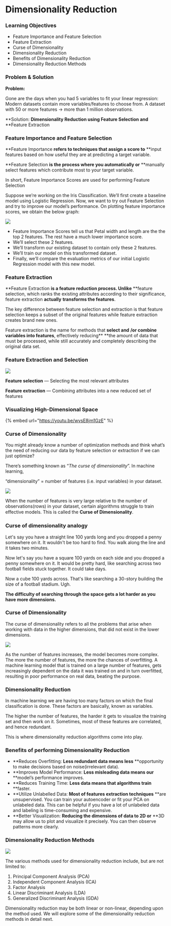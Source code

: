 # Dimensionality Reduction

### Learning Objectives

* Feature Importance and Feature Selection&#x20;
* Feature Extraction
* Curse of Dimensionality
* Dimensionality Reduction
* Benefits of Dimensionality Reduction
* Dimensionality Reduction Methods

### Problem & Solution

**Problem:**

Gone are the days when you had 5 variables to fit your linear regression: Modern datasets contain more variables/features to choose from. A dataset with 50 or more features -> more than 1 million observations.

**Solution: **Dimensionality Reduction using Feature Selection and** **Feature Extraction

### Feature Importance and Feature Selection

**Feature Importance **refers to techniques that assign a score to** **input features based on how useful they are at predicting a target variable.

**Feature Selection **is the process where you automatically or** **manually select features which contribute most to your target variable.

In short, Feature Importance Scores are used for performing Feature Selection

Suppose we’re working on the Iris Classification. We’ll first create a baseline model using Logistic Regression. Now, we want to try out Feature Selection and try to improve our model’s performance. On plotting feature importance scores, we obtain the below graph:

![](broken-reference)

* Feature Importance Scores tell us that Petal width and length are the the top 2 features. The rest have a much lower importance score.
* We’ll select these 2 features.
* We’ll transform our existing dataset to contain only these 2 features.
* We’ll train our model on this transformed dataset.
* Finally, we’ll compare the evaluation metrics of our initial Logistic Regression model with this new model.

### Feature Extraction

**Feature Extraction **is a feature reduction process. Unlike** **feature selection, which ranks the existing attributes according to their significance, feature extraction **actually** **transforms the features**.

The key difference between feature selection and extraction is that feature selection keeps a subset of the original features while feature extraction creates brand new ones.

Feature extraction is the name for methods that **select and** **/or combine variables into features**, effectively reducing** **the amount of data that must be processed, while still accurately and completely describing the original data set.

### Feature Extraction and Selection

![](broken-reference)

**Feature selection** — Selecting the most relevant attributes

**Feature extraction** — Combining attributes into a new reduced set of features

### Visualizing High-Dimensional Space

{% embed url="https://youtu.be/wvsE8jm1GzE" %}

### Curse of Dimensionality

You might already know a number of optimization methods and think what’s the need of reducing our data by feature selection or extraction if we can just optimize?

There’s something known as “_The curse of dimensionality_”. In machine learning,

“dimensionality” = number of features (i.e. input variables) in your dataset.

![](broken-reference)

When the number of features is very large relative to the number of observations(rows) in your dataset, certain algorithms struggle to train eﬀective models. This is called the **Curse of Dimensionality**.

### Curse of dimensionality analogy

Let's say you have a straight line 100 yards long and you dropped a penny somewhere on it. It wouldn't be too hard to find. You walk along the line and it takes two minutes.

Now let's say you have a square 100 yards on each side and you dropped a penny somewhere on it. It would be pretty hard, like searching across two football fields stuck together. It could take days.

Now a cube 100 yards across. That's like searching a 30-story building the size of a football stadium. Ugh.

**The difficulty of searching through the space gets a lot harder as you have more dimensions.**

### Curse of Dimensionality

The curse of dimensionality refers to all the problems that arise when working with data in the higher dimensions, that did not exist in the lower dimensions.

![](https://lh5.googleusercontent.com/XBlK9cMGAk1R6Vvd7XImnZnuHDjJuS1duTFjY44MJ83BRyeOEQ582dUDxmbFQIX0wxVWWzWZVuqH5HqOypKrhIQ8\_pG9RDSRpJkJsPw8Yc-ZmPm5isT9lFN2YNUgAw\_X9ZLNYnVTLEQ)

As the number of features increases, the model becomes more complex. The more the number of features, the more the chances of overfitting. A machine learning model that is trained on a large number of features, gets increasingly dependent on the data it was trained on and in turn overfitted, resulting in poor performance on real data, beating the purpose.

### Dimensionality Reduction

In machine learning we are having too many factors on which the final classification is done. These factors are basically, known as variables.

The higher the number of features, the harder it gets to visualize the training set and then work on it. Sometimes, most of these features are correlated, and hence redundant.

This is where dimensionality reduction algorithms come into play.

### Benefits of performing Dimensionality Reduction

* **Reduces Overfitting: **Less redundant data means less** **opportunity to make decisions based on noise(irrelevant data).
* **Improves Model Performance: **Less misleading data means our** **model’s performance improves.
* **Reduces Training Time: **Less data means that algorithms train** **faster.
* **Utilize Unlabelled Data: **Most of features extraction techniques** **are unsupervised. You can train your autoencoder or fit your PCA on unlabeled data. This can be helpful if you have a lot of unlabeled data and labeling is time-consuming and expensive.
* **Better Visualization: **Reducing the dimensions of data to 2D or** **3D may allow us to plot and visualize it precisely. You can then observe patterns more clearly.

### Dimensionality Reduction Methods

![](broken-reference)

The various methods used for dimensionality reduction include, but are not limited to:

1. Principal Component Analysis (PCA)
2. Independent Component Analysis (ICA)
3. Factor Analysis
4. Linear Discriminant Analysis (LDA)
5. Generalized Discriminant Analysis (GDA)

Dimensionality reduction may be both linear or non-linear, depending upon the method used. We will explore some of the dimensionality reduction methods in detail next.

